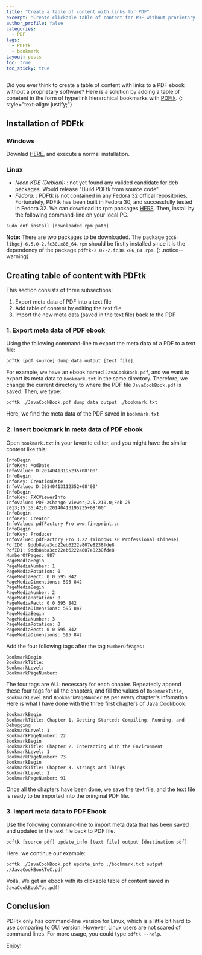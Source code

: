 ```yaml
---
title: "Create a table of content with links for PDF"
excerpt: "Create clickable table of content for PDF without prorietary software"
author_profile: false
categories:
  - PDF
tags:
  - PDFtk
  - bookmark
Layout: posts
toc: true
toc_sticky: true
---
```


Did you ever think to create a table of content with links to a PDF ebook without a proprietary software? Here is a solution by adding a table of conetent in the form of hyperlink hierarchical bookmarks with [PDFtk](https://www.pdflabs.com/tools/pdftk-the-pdf-toolkit/ "PDFtk").
{: style="text-align: justify;"}

## Installation of  PDFtk

### Windows

Downlad [HERE](https://www.pdflabs.com/tools/pdftk-the-pdf-toolkit/pdftk_free-2.02-win-setup.exe "PDFtk Windows installer"), and execute a normal installation.

### Linux
* _Neon KDE (Debian):_
: not yet found any valided candidate for deb packages. Would release "Build PDFtk from source code".
* _Fedora:_
: PDFtk is not contained in any Fedora 32 offical repositories. Fortunately, PDFtk has been built in Fedora 30, and successfully tested in Fedora 32. We can download its rpm packages [HERE](https://sandbox.mc.edu/~bennet/pdftk.html "PDFtk for Fedora 32"). Then, install by the following command-line on your local PC.

`sudo dnf install [downloaded rpm path]`

**Note:** There are two packages to be downloaded. The package `gcc6-libgcj-6.5.0-2.fc30.x86_64.rpm` should be firstly installed since it is the dependency of the package `pdftk-2.02-2.fc30.x86_64.rpm`.
{: .notice--warning}

## Creating table of content with PDFtk

This section consists of three subsections:
1. Export meta data of PDF into a text file
2. Add table of content by editing the text file
3. Import the new meta data (saved in the text file) back to the PDF

### 1. Export meta data of PDF ebook

Using the following command-line to export the meta data of a PDF to a text file:

`pdftk [pdf source] dump_data output [text file]`

For example, we have an ebook named ```JavaCookBook.pdf```, and we want to export its meta data to ```bookmark.txt``` in the same directory. Therefore, we change the current directory to where the PDF file ```JavaCookBook.pdf``` is saved. Then, we type: 

`pdftk ./JavaCookBook.pdf dump_data output ./bookmark.txt`

Here, we find the meta data of the PDF saved in ```bookmark.txt```

### 2. Insert bookmark in meta data of PDF ebook

Open ```bookmark.txt``` in your favorite editor, and you might have the similar content like this:

```
InfoBegin
InfoKey: ModDate
InfoValue: D:20140413195235+08'00'
InfoBegin
InfoKey: CreationDate
InfoValue: D:20140413112352+08'00'
InfoBegin
InfoKey: PXCViewerInfo
InfoValue: PDF-XChange Viewer;2.5.210.0;Feb 25 2013;15:35:42;D:20140413195235+08'00'
InfoBegin
InfoKey: Creator
InfoValue: pdfFactory Pro www.fineprint.cn
InfoBegin
InfoKey: Producer
InfoValue: pdfFactory Pro 3.22 (Windows XP Professional Chinese)
PdfID0: 9ddb8aba3cd22eb6222a807e8238fde8
PdfID1: 9ddb8aba3cd22eb6222a807e8238fde8
NumberOfPages: 987
PageMediaBegin
PageMediaNumber: 1
PageMediaRotation: 0
PageMediaRect: 0 0 595 842
PageMediaDimensions: 595 842
PageMediaBegin
PageMediaNumber: 2
PageMediaRotation: 0
PageMediaRect: 0 0 595 842
PageMediaDimensions: 595 842
PageMediaBegin
PageMediaNumber: 3
PageMediaRotation: 0
PageMediaRect: 0 0 595 842
PageMediaDimensions: 595 842
```

Add the four following tags after the tag ```NumberOfPages:```

```
BookmarkBegin
BookmarkTitle:
BookmarkLevel:
BookmarkPageNumber:
```

The four tags are ALL necessary for each chapter. Repeatedly append these four tags for all the chapters, and fill the values of ```BookmarkTitle```, ```BookmarkLevel``` and ```BookmarkPageNumber``` as per every chapter's infomation. Here is what I have done with the three first chapters of Java Cookbook:

```
BookmarkBegin
BookmarkTitle: Chapter 1. Getting Started: Compiling, Running, and Debugging
BookmarkLevel: 1
BookmarkPageNumber: 22
BookmarkBegin
BookmarkTitle: Chapter 2. Interacting with the Environment
BookmarkLevel: 1
BookmarkPageNumber: 73
BookmarkBegin
BookmarkTitle: Chapter 3. Strings and Things
BookmarkLevel: 1
BookmarkPageNumber: 91
```

Once all the chapters have been done, we save the text file, and the text file is ready to be imported into the oringinal PDF file. 

### 3. Import meta data to PDF Ebook

Use the following command-line to import meta data that has been saved and updated in the text file back to PDF file.

`pdftk [source pdf] update_info [text file] output [destination pdf]`

Here, we continue our example:

`pdftk ./JavaCookBook.pdf update_info ./bookmark.txt output ./JavaCookBookToC.pdf`

Voilà, We get an ebook with its clickable table of content saved in ```JavaCookBookToc.pdf```!

## Conclusion

PDFtk only has command-line version for Linux, which is a little bit hard to use comparing to GUI version. However, Linux users are not scared of command lines. For more usage, you could type `pdftk --help`.

Enjoy!
